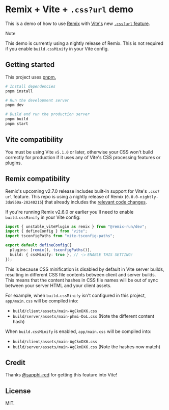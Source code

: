 # Remix + Vite + `.css?url` demo

This is a demo of how to use [Remix](https://remix.run) with [Vite's](https://vitejs.dev) new [`.css?url` feature](https://github.com/vitejs/vite/pull/15259).

> [!NOTE]
>
> This demo is currently using a nightly release of Remix. This is not required if you enable `build.cssMinify` in your Vite config.

## Getting started

This project uses [pnpm.](https://pnpm.io)

```bash
# Install dependencies
pnpm install

# Run the development server
pnpm dev

# Build and run the production server
pnpm build
pnpm start
```

## Vite compatibility

You must be using Vite `v5.1.0` or later, otherwise your CSS won't build correctly for production if it uses any of Vite's CSS processing features or plugins.

## Remix compatibility

Remix's upcoming v2.7.0 release includes built-in support for Vite's `.css?url` feature. This repo is using a nightly release of Remix (`0.0.0-nightly-3da950a-20240215`) that already includes the [relevant code changes](https://github.com/remix-run/remix/pull/8684).

If you're running Remix v2.6.0 or earlier you'll need to enable `build.cssMinify` in your Vite config:

```ts
import { unstable_vitePlugin as remix } from "@remix-run/dev";
import { defineConfig } from "vite";
import tsconfigPaths from "vite-tsconfig-paths";

export default defineConfig({
  plugins: [remix(), tsconfigPaths()],
  build: { cssMinify: true }, // 👈 ENABLE THIS SETTING!
});
```

This is because CSS minification is disabled by default in Vite server builds, resulting in different CSS file contents between client and server builds. This means that the content hashes in CSS file names will be out of sync between your server HTML and your client assets.

For example, when `build.cssMinify` isn't configured in this project, `app/main.css` will be compiled into:

- `build/client/assets/main-AgCknDX6.css`
- `build/server/assets/main-phmi-DoL.css` (Note the different content hash)

When `build.cssMinify` is enabled, `app/main.css` will be compiled into:

- `build/client/assets/main-AgCknDX6.css`
- `build/server/assets/main-AgCknDX6.css` (Note the hashes now match)

## Credit

Thanks [@sapphi-red](https://github.com/sapphi-red) for getting this feature into Vite!

## License

MIT.
